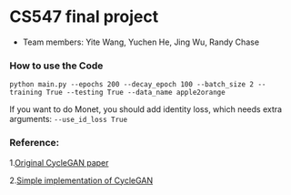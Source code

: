 # CS547 final project

* Team members: Yite Wang, Yuchen He, Jing Wu, Randy Chase

### How to use the Code

`python main.py --epochs 200 --decay_epoch 100 --batch_size 2 --training True --testing True --data_name apple2orange`

If you want to do Monet, you should add identity loss, which needs extra arguments: `--use_id_loss True`

### Reference:

1.[Original CycleGAN paper](https://github.com/junyanz/pytorch-CycleGAN-and-pix2pix)

2.[Simple implementation of CycleGAN](https://github.com/arnab39/cycleGAN-PyTorch)
